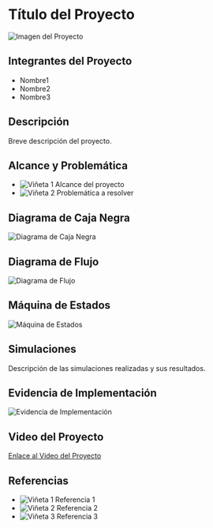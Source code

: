 # Título del Proyecto

![Imagen del Proyecto](ruta/imagen-proyecto.png)

## Integrantes del Proyecto

- Nombre1
- Nombre2
- Nombre3

## Descripción

Breve descripción del proyecto.

## Alcance y Problemática

- ![Viñeta 1](ruta/vineta-negra-1.png) Alcance del proyecto
- ![Viñeta 2](ruta/vineta-negra-2.png) Problemática a resolver

## Diagrama de Caja Negra

![Diagrama de Caja Negra](ruta/diagrama-caja-negra.png)

## Diagrama de Flujo

![Diagrama de Flujo](ruta/diagrama-flujo.png)

## Máquina de Estados

![Máquina de Estados](ruta/maquina-estados.png)

## Simulaciones

Descripción de las simulaciones realizadas y sus resultados.

## Evidencia de Implementación

![Evidencia de Implementación](ruta/evidencia-implementacion.png)

## Video del Proyecto

[Enlace al Video del Proyecto](enlace-video-proyecto)

## Referencias

- ![Viñeta 1](ruta/vineta-negra-1.png) Referencia 1
- ![Viñeta 2](ruta/vineta-negra-2.png) Referencia 2
- ![Viñeta 3](ruta/vineta-negra-3.png) Referencia 3


